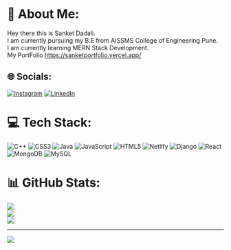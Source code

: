 # 💫 About Me:
Hey there this is Sanket Dadali.<br>I am currently pursuing my B.E from AISSMS College of Engineering Pune.<br>I am currently learning MERN Stack Development.<br>
My PortFolio https://sanketportfolio.vercel.app/


## 🌐 Socials:
[![Instagram](https://img.shields.io/badge/Instagram-%23E4405F.svg?logo=Instagram&logoColor=white)](https://instagram.com/sanketdadali) [![LinkedIn](https://img.shields.io/badge/LinkedIn-%230077B5.svg?logo=linkedin&logoColor=white)](https://www.linkedin.com/in/sanket-dadali-537028241/)

# 💻 Tech Stack:
![C++](https://img.shields.io/badge/c++-%2300599C.svg?style=for-the-badge&logo=c%2B%2B&logoColor=white) ![CSS3](https://img.shields.io/badge/css3-%231572B6.svg?style=for-the-badge&logo=css3&logoColor=white) ![Java](https://img.shields.io/badge/java-%23ED8B00.svg?style=for-the-badge&logo=java&logoColor=white) ![JavaScript](https://img.shields.io/badge/javascript-%23323330.svg?style=for-the-badge&logo=javascript&logoColor=%23F7DF1E) ![HTML5](https://img.shields.io/badge/html5-%23E34F26.svg?style=for-the-badge&logo=html5&logoColor=white) ![Netlify](https://img.shields.io/badge/netlify-%23000000.svg?style=for-the-badge&logo=netlify&logoColor=#00C7B7) ![Django](https://img.shields.io/badge/django-%23092E20.svg?style=for-the-badge&logo=django&logoColor=white) ![React](https://img.shields.io/badge/react-%2320232a.svg?style=for-the-badge&logo=react&logoColor=%2361DAFB) ![MongoDB](https://img.shields.io/badge/MongoDB-%234ea94b.svg?style=for-the-badge&logo=mongodb&logoColor=white) ![MySQL](https://img.shields.io/badge/mysql-%2300f.svg?style=for-the-badge&logo=mysql&logoColor=white)
# 📊 GitHub Stats:
![](https://github-readme-stats.vercel.app/api?username=poseidonsanket&theme=dark&hide_border=false&include_all_commits=false&count_private=false)<br/>
![](https://github-readme-streak-stats.herokuapp.com/?user=poseidonsanket&theme=dark&hide_border=false)<br/>
![](https://github-readme-stats.vercel.app/api/top-langs/?username=poseidonsanket&theme=dark&hide_border=false&include_all_commits=false&count_private=false&layout=compact)

---
[![](https://visitcount.itsvg.in/api?id=poseidonsanket&icon=0&color=0)](https://visitcount.itsvg.in)

<!-- Proudly created with GPRM ( https://gprm.itsvg.in ) -->
